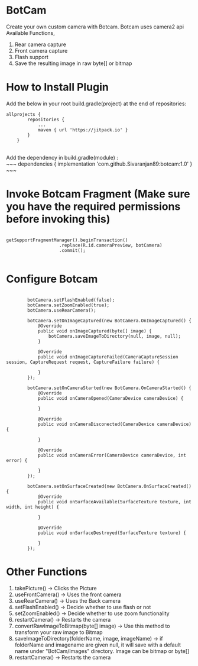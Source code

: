 # BotCam
Create your own custom camera with Botcam. Botcam uses camera2 api
Available Functions,
1) Rear camera capture
2) Front camera capture
3) Flash support
4) Save the resulting image in raw byte[] or bitmap

# How to Install Plugin
Add the below in your root build.gradle(project) at the end of repositories:<br />

~~~
allprojects {
		repositories {
			...
			maven { url 'https://jitpack.io' }
		}
	}
~~~
<br />
Add the dependency in build.gradle(module) : <br />
~~~
dependencies {
	        implementation 'com.github.Sivaranjan89:botcam:1.0'
	}
~~~

# Invoke Botcam Fragment (Make sure you have the required permissions before invoking this)
~~~

getSupportFragmentManager().beginTransaction()
                    .replace(R.id.cameraPreview, botCamera)
                    .commit();
                    
~~~

# Configure Botcam
~~~

        botCamera.setFlashEnabled(false);
        botCamera.setZoomEnabled(true);
        botCamera.useRearCamera();

        botCamera.setOnImageCaptured(new BotCamera.OnImageCaptured() {
            @Override
            public void onImageCaptured(byte[] image) {
                botCamera.saveImageToDirectory(null, image, null);
            }

            @Override
            public void onImageCaptureFailed(CameraCaptureSession session, CaptureRequest request, CaptureFailure failure) {

            }
        });

        botCamera.setOnCameraStarted(new BotCamera.OnCameraStarted() {
            @Override
            public void onCameraOpened(CameraDevice cameraDevice) {

            }

            @Override
            public void onCameraDisconected(CameraDevice cameraDevice) {

            }

            @Override
            public void onCameraError(CameraDevice cameraDevice, int error) {

            }
        });

        botCamera.setOnSurfaceCreated(new BotCamera.OnSurfaceCreated() {
            @Override
            public void onSurfaceAvailable(SurfaceTexture texture, int width, int height) {

            }

            @Override
            public void onSurfaceDestroyed(SurfaceTexture texture) {

            }
        });

~~~

# Other Functions
<ol>
<li>takePicture() -> Clicks the Picture</li>
<li>useFrontCamera() -> Uses the front camera</li>
<li>useRearCamera() -> Uses the Back camera</li>
<li>setFlashEnabled() -> Decide whether to use flash or not</li>
<li>setZoomEnabled() -> Decide whether to use zoom functionality</li>
<li>restartCamera() -> Restarts the camera</li>
<li>convertRawImageToBitmap(byte[] image) -> Use this method to transform your raw image to Bitmap</li>
<li>saveImageToDirectory(folderName, image, imageName) -> if folderName and imagename are given null, it will save with a default name under "BotCam/Images" directory. Image can be bitmap or byte[]</li>
<li>restartCamera() -> Restarts the camera</li>
</ol>
